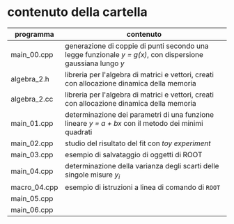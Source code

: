 # contenuto della cartella

   | programma | contenuto |
   | -------------| -------------|
   | main_00.cpp  | generazione di coppie di punti secondo una legge funzionale *y = g(x)*, con dispersione gaussiana lungo *y* |
   | algebra_2.h  | libreria per l'algebra di matrici e vettori, creati con allocazione dinamica della memoria |
   | algebra_2.cc | libreria per l'algebra di matrici e vettori, creati con allocazione dinamica della memoria |
   | main_01.cpp  | determinazione dei parametri di una funzione lineare *y = a + bx* con il metodo dei minimi quadrati |
   | main_02.cpp  | studio del risultato del fit con *toy experiment* |
   | main_03.cpp  | esempio di salvataggio di oggetti di ROOT |
   | main_04.cpp  | determinazione della varianza degli scarti delle singole misure *y<sub>i</sub>* |
   | macro_04.cpp | esempio di istruzioni a linea di comando di ```ROOT``` |
   | main_05.cpp  |  |
   | main_06.cpp  |  |
